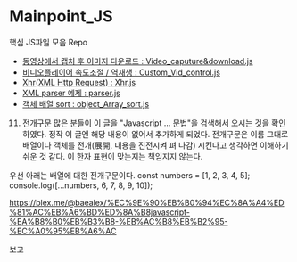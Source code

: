 # Mainpoint_JS

핵심 JS파일 모음 Repo
- [동영상에서 캡처 후 이미지 다운로드 : Video_caputure&download.js](./Video_caputure&download.js)
- [비디오플레이어 속도조절 / 역재생 : Custom_Vid_control.js](./Custom_Vid_control.js)
- [Xhr(XML Http Request) : Xhr.js](./Xhr.js)
- [XML parser 예제 : parser.js](./parser.js)
- [객체 배열 sort : object_Array_sort.js](./object_Array_sort.js)




11. 전개구문
많은 분들이 이 글을 "Javascript ... 문법"을 검색해서 오시는 것을 확인하였다. 정작 이 글엔 해당 내용이 없어서 추가하게 되었다. 전개구문은 이름 그대로 배열이나 객체를 전개(展開, 내용을 진전시켜 펴 나감) 시킨다고 생각하면 이해하기 쉬운 것 같다. 이 한자 표현이 맞는지는 책임지지 않는다.

우선 아래는 배열에 대한 전개구문이다.
const numbers = [1, 2, 3, 4, 5];
console.log([...numbers, 6, 7, 8, 9, 10]);

https://blex.me/@baealex/%EC%9E%90%EB%B0%94%EC%8A%A4%ED%81%AC%EB%A6%BD%ED%8A%B8javascript-%EA%B8%B0%EB%B3%B8-%EB%AC%B8%EB%B2%95-%EC%A0%95%EB%A6%AC

보고 

